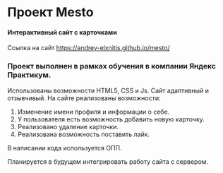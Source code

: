 # Проект Mesto 
#### Интерактивный сайт с карточками

Ссылка на сайт <https://andrey-elxnitis.github.io/mesto/>

### Проект выполнен в рамках обучения в компании Яндекс Практикум.
Использованы возможности HTML5, CSS и Js. Сайт адаптивный и отзывчивый.
На сайте реализованы возможности:
1. Изменение имени профиля и информации о себе.
2. У пользователя есть возможность добавить новую карточку.
3. Реализовано удаление карточки.
4. Реализована возможность поставить лайк.

В написании кода используется ОПП.

Планируется в будущем интегрировать работу сайта с сервером. 
